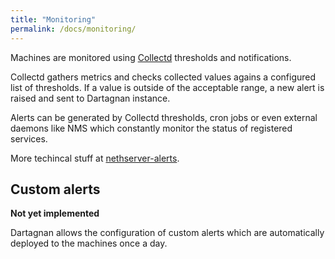 ```yaml
---
title: "Monitoring"
permalink: /docs/monitoring/
---
```


Machines are monitored using [Collectd](https://collectd.org/) thresholds and notifications.

Collectd gathers metrics and checks collected values agains a configured list of thresholds.
If a value is outside of the acceptable range, a new alert is raised and sent to Dartagnan instance.

Alerts can be generated by Collectd thresholds, cron jobs or even external daemons like NMS which
constantly monitor the status of registered services.

More techincal stuff at [nethserver-alerts](https://github.com/NethServer/nethserver-alerts).

## Custom alerts

**Not yet implemented**

Dartagnan allows the configuration of custom alerts which are automatically deployed to the machines
once a day.
